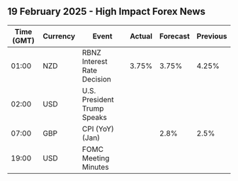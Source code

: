 ## 19 February 2025 - High Impact Forex News

| Time (GMT) | Currency | Event | Actual | Forecast | Previous |
|------|----------|-------|--------|----------|----------|
| 01:00 | NZD | RBNZ Interest Rate Decision | 3.75% | 3.75% | 4.25% |
| 02:00 | USD | U.S. President Trump Speaks |  |  |  |
| 07:00 | GBP | CPI (YoY) (Jan) |  | 2.8% | 2.5% |
| 19:00 | USD | FOMC Meeting Minutes |  |  |  |
